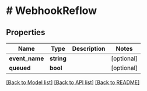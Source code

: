 # # WebhookReflow

## Properties

Name | Type | Description | Notes
------------ | ------------- | ------------- | -------------
**event_name** | **string** |  | [optional]
**queued** | **bool** |  | [optional]

[[Back to Model list]](../../README.md#models) [[Back to API list]](../../README.md#endpoints) [[Back to README]](../../README.md)
